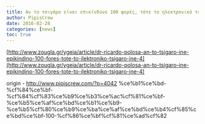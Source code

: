```yaml
---
title: Αν το τσιγάρο είναι επικίνδυνο 100 φορές, τότε το ηλεκτρονικό τσιγάρο είναι… 4
author: PipisCrew
date: 2016-02-28
categories: [news]
toc: true
---
```


[http://www.zougla.gr/ygeia/article/dr-ricardo-polosa-an-to-tsigaro-ine-epikindino-100-fores-tote-to-ilektroniko-tsigaro-ine-4](http://www.zougla.gr/ygeia/article/dr-ricardo-polosa-an-to-tsigaro-ine-epikindino-100-fores-tote-to-ilektroniko-tsigaro-ine-4)

origin - http://www.pipiscrew.com/?p=4042 %ce%b1%ce%bd-%cf%84%ce%bf-%cf%84%cf%83%ce%b9%ce%b3%ce%ac%cf%81%ce%bf-%ce%b5%ce%af%ce%bd%ce%b1%ce%b9-%ce%b5%cf%80%ce%b9%ce%ba%ce%af%ce%bd%ce%b4%cf%85%ce%bd%ce%bf-100-%cf%86%ce%bf%cf%81%ce%ad%cf%82